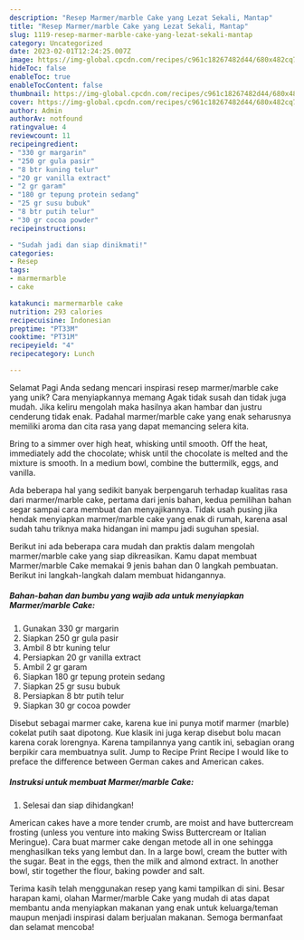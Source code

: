 ```yaml
---
description: "Resep Marmer/marble Cake yang Lezat Sekali, Mantap"
title: "Resep Marmer/marble Cake yang Lezat Sekali, Mantap"
slug: 1119-resep-marmer-marble-cake-yang-lezat-sekali-mantap
category: Uncategorized
date: 2023-02-01T12:24:25.007Z
image: https://img-global.cpcdn.com/recipes/c961c18267482d44/680x482cq70/marmermarble-cake-foto-resep-utama.jpg
hideToc: false
enableToc: true
enableTocContent: false
thumbnail: https://img-global.cpcdn.com/recipes/c961c18267482d44/680x482cq70/marmermarble-cake-foto-resep-utama.jpg
cover: https://img-global.cpcdn.com/recipes/c961c18267482d44/680x482cq70/marmermarble-cake-foto-resep-utama.jpg
author: Admin
authorAv: notfound
ratingvalue: 4
reviewcount: 11
recipeingredient:
- "330 gr margarin"
- "250 gr gula pasir"
- "8 btr kuning telur"
- "20 gr vanilla extract"
- "2 gr garam"
- "180 gr tepung protein sedang"
- "25 gr susu bubuk"
- "8 btr putih telur"
- "30 gr cocoa powder"
recipeinstructions:

- "Sudah jadi dan siap dinikmati!"
categories:
- Resep
tags:
- marmermarble
- cake

katakunci: marmermarble cake 
nutrition: 293 calories
recipecuisine: Indonesian
preptime: "PT33M"
cooktime: "PT31M"
recipeyield: "4"
recipecategory: Lunch

---
```



Selamat Pagi Anda sedang mencari inspirasi resep marmer/marble cake yang unik? Cara menyiapkannya memang Agak tidak susah dan tidak juga mudah. Jika keliru mengolah maka hasilnya akan hambar dan justru cenderung tidak enak. Padahal marmer/marble cake yang enak seharusnya memiliki aroma dan cita rasa yang dapat memancing selera kita.


Bring to a simmer over high heat, whisking until smooth. Off the heat, immediately add the chocolate; whisk until the chocolate is melted and the mixture is smooth. In a medium bowl, combine the buttermilk, eggs, and vanilla.

Ada beberapa hal yang sedikit banyak berpengaruh terhadap kualitas rasa dari marmer/marble cake, pertama dari jenis bahan, kedua pemilihan bahan segar sampai cara membuat dan menyajikannya. Tidak usah pusing jika hendak menyiapkan marmer/marble cake yang enak di rumah, karena asal sudah tahu triknya maka hidangan ini mampu jadi suguhan spesial.


Berikut ini ada beberapa cara mudah dan praktis dalam mengolah marmer/marble cake yang siap dikreasikan. Kamu dapat membuat Marmer/marble Cake memakai 9 jenis bahan dan 0 langkah pembuatan. Berikut ini langkah-langkah dalam membuat hidangannya.

<!--inarticleads1-->

##### Bahan-bahan dan bumbu yang wajib ada untuk menyiapkan Marmer/marble Cake:

1. Gunakan 330 gr margarin
1. Siapkan 250 gr gula pasir
1. Ambil 8 btr kuning telur
1. Persiapkan 20 gr vanilla extract
1. Ambil 2 gr garam
1. Siapkan 180 gr tepung protein sedang
1. Siapkan 25 gr susu bubuk
1. Persiapkan 8 btr putih telur
1. Siapkan 30 gr cocoa powder


Disebut sebagai marmer cake, karena kue ini punya motif marmer (marble) cokelat putih saat dipotong. Kue klasik ini juga kerap disebut bolu macan karena corak lorengnya. Karena tampilannya yang cantik ini, sebagian orang berpikir cara membuatnya sulit. Jump to Recipe Print Recipe I would like to preface the difference between German cakes and American cakes. 

<!--inarticleads2-->

##### Instruksi untuk membuat Marmer/marble Cake:


1. Selesai dan siap dihidangkan!

American cakes have a more tender crumb, are moist and have buttercream frosting (unless you venture into making Swiss Buttercream or Italian Meringue). Cara buat marmer cake dengan metode all in one sehingga menghasilkan teks yang lembut dan. In a large bowl, cream the butter with the sugar. Beat in the eggs, then the milk and almond extract. In another bowl, stir together the flour, baking powder and salt. 

Terima kasih telah menggunakan resep yang kami tampilkan di sini. Besar harapan kami, olahan Marmer/marble Cake yang mudah di atas dapat membantu anda menyiapkan makanan yang enak untuk keluarga/teman maupun menjadi inspirasi dalam berjualan makanan. Semoga bermanfaat dan selamat mencoba!
